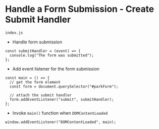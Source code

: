 # Handle a Form Submission - Create Submit Handler

`index.js`
* Handle form submission
```
const submitHandler = (event) => {
  console.log("The form was submitted");
};
```
* Add event listener for the form submission
```
const main = () => {
  // get the form element
  const form = document.querySelector("#parkForm");

  // attach the submit handler
  form.addEventListener("submit", submitHandler);
};
```
* Invoke `main()` function when `DOMContentLoaded`
```
window.addEventListener("DOMContentLoaded", main);
```
